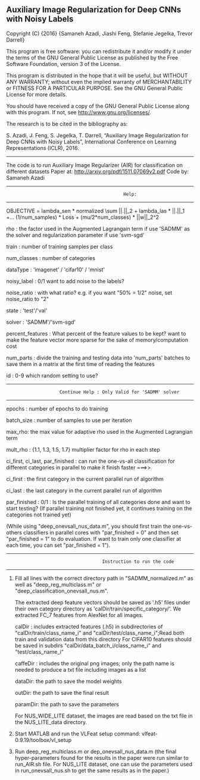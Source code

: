 
Auxiliary Image Regularization for Deep CNNs with Noisy Labels
---------------------------------------------------------------------

Copyright (C) {2016} {Samaneh Azadi, Jiashi Feng, Stefanie Jegelka, Trevor Darrell}

This program is free software: you can redistribute it and/or modify it under the terms of the GNU General Public License as published by the Free Software Foundation, version 3 of the License.

This program is distributed in the hope that it will be useful, but WITHOUT ANY WARRANTY; without even the implied warranty of MERCHANTABILITY or FITNESS FOR A PARTICULAR PURPOSE. See the GNU General Public License for more details.

You should have received a copy of the GNU General Public License along with this program. If not, see http://www.gnu.org/licenses/.
 
The research is to be cited in the bibliography as:

S. Azadi, J. Feng, S. Jegelka, T. Darrell, “Auxiliary Image Regularization for Deep CNNs with Noisy Labels”, International Conference on Learning Representations (ICLR), 2016.

---------------------------------------------------------------------

 The code is to run Auxiliary Image Regularizer (AIR) for classification on different datasets
 Paper at: http://arxiv.org/pdf/1511.07069v2.pdf
 Code by: Samaneh Azadi

---------------------------------------------------------------------
												Help:
---------------------------------------------------------------------

 OBJECTIVE = lambda_sen * normalized \sum ||.||_2 + lambda_las * ||.||_1 +...
					 (1/num_samples) * Loss + (mu/2*num_classes) * ||w||_2^2 

rho : the factor used in the Augmented Lagrangain term if use 'SADMM' as the solver and regularization parameter if use 'svm-sgd'

train : number of training samples per class

num_classes : number of categories

dataType : 'imagenet' / 'cifar10' /  'mnist' 

noisy_label : 0/1 want to add noise to the labels?

noise_ratio : with what ratio? e.g. if you want "50% = 1/2" noise, set noise_ratio to "2"

state : 'test'/'val'

solver : 'SADMM'/'svm-sgd'

percent_features : What percent of the feature values to be kept? want to make the feature vector more sparse for the sake of memory/computation cost 

num_parts : divide the training and testing data into 'num_parts' batches to save them in a matrix at the first time of reading the features 

id : 0-9 which random setting to use?

---------------------------------------------------------------------
 						Continue Help : Only Valid for 'SADMM' solver
---------------------------------------------------------------------
epochs : number of epochs to do training

batch_size : number of samples to use per iteration

max_rho: the max value for adaptive rho used in the Augmented Lagrangian term

mult_rho : {1.1, 1.3, 1.5, 1.7} multiplier factor for rho in each step

ci_first, ci_last, par_finished : can run the one-vs-all classification for different categories in parallel to make it finish faster ===>> 

ci_first : the first category in the current parallel run of algorithm 

ci_last : the last category in the current parallel run of algorithm 

par_finished : 0/1 : Is the parallel training of all categories done and want to start testing?
				(If parallel training not finished yet, it continues training on the categories 
				not trained  yet)

(While using "deep_onevsall_nus_data.m", you should first train the one-vs-others classifiers
in parallel cores with "par_finished = 0" and then set "par_finished = 1" to do evaluation.
If want to train only one classifier at each time, you can set "par_finished = 1").


---------------------------------------------------------------------
										Instruction to run the code
---------------------------------------------------------------------

1. Fill all lines with the correct directory path in "SADMM_normalized.m" as well as
"deep_reg_multiclass.m" or "deep_classification_onevsall_nus.m".

	The extracted deep feature vectors should be saved as '.h5' files under their own category directory
	as 'calDir/train/specific_category/'. We extracted FC_7 features from AlexNet for all images.

	calDir : includes extracted features (.h5) in subdirectories of "calDir/train/class_name_i" and "calDir/test/class_name_i";Read both train and validation data from this directory
	For CIFAR10 features should be saved in subdirs  "calDir/data_batch_i/class_name_i" and
	"test/class_name_i"

	caffeDir : includes the original png images; only the path name is needed to produce
	a txt file including images as a list

	dataDir: the path to save the model weights 

	outDir: the path to save the final result

	paramDir: the path to save the parameters

	For NUS_WIDE_LITE dataset, the images are read based on the txt file in the NUS_LITE_data directory.

2. Start MATLAB and run the VLFeat setup command:
vlfeat-0.9.19/toolbox/vl_setup

3. Run deep_reg_multiclass.m or dep_onevsall_nus_data.m
(the final hyper-parameters found for the results in the paper were run similar to run_AIR.sh file. For NUS_LITE dataset, one can use the parameters used in run_onevsall_nus.sh to get the same results as in the paper.)
	 
	 





    


 






